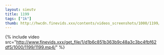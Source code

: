 ```yaml
--- 
layout: sieutv
title: 1199
tags: ["1k"]
thumb: http://hwcdn.finevids.xxx/contents/videos_screenshots/1000/1199/preview.mp4.jpg
---
```

{% include video src="http://www.finevids.xxx/get_file/1/d1b6c851b363b9c48a3c3bc4fbf62df5/1000/1199/1199.mp4/" %} 
